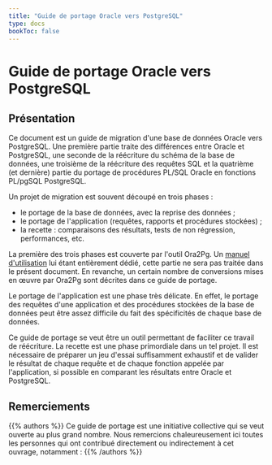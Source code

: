 ```yaml
---
title: "Guide de portage Oracle vers PostgreSQL"
type: docs
bookToc: false
---
```


# Guide de portage Oracle vers PostgreSQL

## Présentation

Ce document est un guide de migration d'une base de données Oracle vers PostgreSQL.
Une première partie traite des différences entre Oracle et PostgreSQL, une seconde
de la réécriture du schéma de la base de données, une troisième de la réécriture
des requêtes SQL et la quatrième (et dernière) partie du portage de procédures
PL/SQL Oracle en fonctions PL/pgSQL PostgreSQL. 

Un projet de migration est souvent découpé en trois phases :

* le portage de la base de données, avec la reprise des données ;
* le portage de l'application (requêtes, rapports et procédures stockées) ;
* la recette : comparaisons des résultats, tests de non régression, performances,
  etc.

La première des trois phases est couverte par l'outil Ora2Pg. Un [manuel
d'utilisation][ora2pg] lui étant entièrement dédié, cette partie ne sera pas
traitée dans le présent document. En revanche, un certain nombre de conversions
mises en œuvre par Ora2Pg sont décrites dans ce guide de portage. 

[ora2pg]: https://ora2pg.darold.net/documentation.html

Le portage de l'application est une phase très délicate. En effet, le portage des 
requêtes d'une application et des procédures stockées de la base de données peut
être assez difficile du fait des spécificités de chaque base de données.

Ce guide de portage se veut être un outil permettant de faciliter ce travail de
réécriture. La recette est une phase primordiale dans un tel projet. Il est
nécessaire de préparer un jeu d'essai suffisamment exhaustif et de valider le
résultat de chaque requête et de chaque fonction appelée par l'application, si
possible en comparant les résultats entre Oracle et PostgreSQL.

## Remerciements

{{% authors %}}
Ce guide de portage est une initiative collective qui se veut ouverte au plus
grand nombre. Nous remercions chaleureusement ici toutes les personnes qui ont
contribué directement ou indirectement à cet ouvrage, notamment :
{{% /authors %}}

